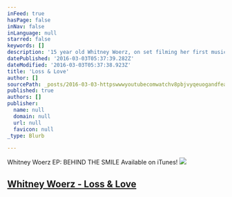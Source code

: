 ```yaml
---
inFeed: true
hasPage: false
inNav: false
inLanguage: null
starred: false
keywords: []
description: '15 year old Whitney Woerz, on set filming her first music video - Loss & Love. It premiered on the AMA Pre-Show on Nov. 27, 2015. '
datePublished: '2016-03-03T05:37:39.282Z'
dateModified: '2016-03-03T05:37:38.923Z'
title: 'Loss & Love'
author: []
sourcePath: _posts/2016-03-03-httpswwwyoutubecomwatchv8pbjvyqeuogandfeatureshare.md
published: true
authors: []
publisher:
  name: null
  domain: null
  url: null
  favicon: null
_type: Blurb

---
```

Whitney Woerz EP: BEHIND THE SMILE Available on iTunes!
![](https://the-grid-user-content.s3-us-west-2.amazonaws.com/91519abc-93c7-47f4-8f6f-0966e831fe7e.jpg)

## [Whitney Woerz - Loss & Love][0]

[0]: https://www.youtube.com/watch?v=8PBjVyQeuog&feature=share
